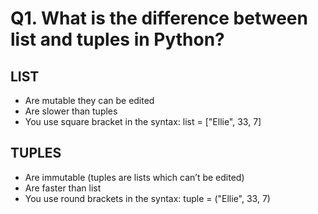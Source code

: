 # Q1. What is the difference between list and tuples in Python?

## LIST

* Are mutable they can be edited
* Are slower than tuples
* You use square bracket in the syntax: list = ["Ellie", 33, 7]

## TUPLES

* Are immutable (tuples are lists which can’t be edited)
* Are faster than list
* You use round brackets in the syntax: tuple = ("Ellie", 33, 7)